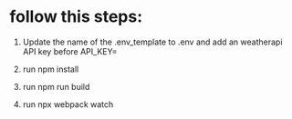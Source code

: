# follow this steps:

1. Update the name of the .env_template to .env and add an weatherapi API key before API_KEY=

2. run npm install

3. run npm run build

4. run npx webpack watch
